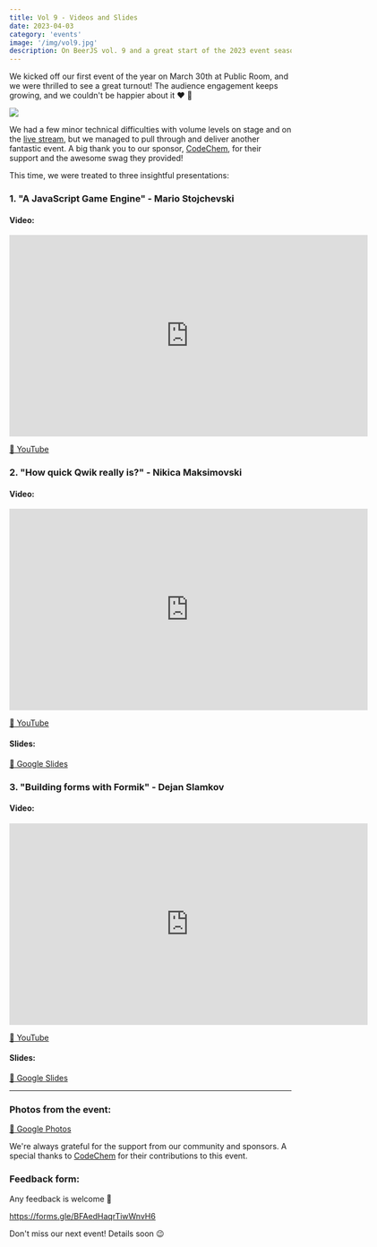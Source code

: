 ```yaml
---
title: Vol 9 - Videos and Slides
date: 2023-04-03
category: 'events'
image: '/img/vol9.jpg'
description: On BeerJS vol. 9 and a great start of the 2023 event season  🍻
---
```


We kicked off our first event of the year on March 30th at Public Room, and we were thrilled to see a great turnout! The
audience engagement keeps growing, and we couldn't be happier about it ❤️ 🍻

<img src="/img/vol9.jpg" />

We had a few minor technical difficulties with volume levels on stage and on the
[live stream](https://www.youtube.com/watch?v=hBhyxyR_8M4), but we managed to pull through and deliver another fantastic
event. A big thank you to our sponsor, [CodeChem](https://codechem.com), for their support and the awesome swag they
provided!

This time, we were treated to three insightful presentations:

### 1. "A JavaScript Game Engine" - **Mario Stojchevski**

#### Video:

<div class="iframe-wrapper"><iframe src="https://www.youtube.com/embed/cSBojg9bpcU" width="640" height="360" frameborder="0" allowfullscreen></iframe></div>

[🔗 YouTube](https://www.youtube.com/watch?v=cSBojg9bpcU)

### 2. "How quick Qwik really is?" - **Nikica Maksimovski**

#### Video:

<div class="iframe-wrapper"><iframe src="https://www.youtube.com/embed/z5EeukVX4Es" width="640" height="360" frameborder="0" allowfullscreen></iframe></div>

[🔗 YouTube](https://www.youtube.com/watch?v=z5EeukVX4Es)

#### Slides:

[🔗 Google Slides](https://docs.google.com/presentation/d/1puLU1gfVLiJRqOPZI1TCvrs4KOLEjq8FTF_xgJeHDws/edit#slide=id.g2127c3d5738_0_2)

### 3. "Building forms with Formik" - **Dejan Slamkov**

#### Video:

<div class="iframe-wrapper"><iframe src="https://www.youtube.com/embed/UdJk2Z12t_A" width="640" height="360" frameborder="0" allowfullscreen></iframe></div>

[🔗 YouTube](https://www.youtube.com/watch?v=UdJk2Z12t_A)

#### Slides:

[🔗 Google Slides](https://docs.google.com/presentation/d/1Gtu2_IVieB7mzU4yNjxpjy6J9LQZIPPuaK6tZ-JamRA/edit?usp=sharing)

---

### Photos from the event:

[🔗 Google Photos](https://photos.app.goo.gl/GKNTxwtRct3Y4nQf9)

We're always grateful for the support from our community and sponsors. A special thanks to
[CodeChem](https://codechem.com) for their contributions to this event.

### Feedback form:

Any feedback is welcome 🍻

https://forms.gle/BFAedHaqrTiwWnvH6

Don't miss our next event! Details soon 😉
